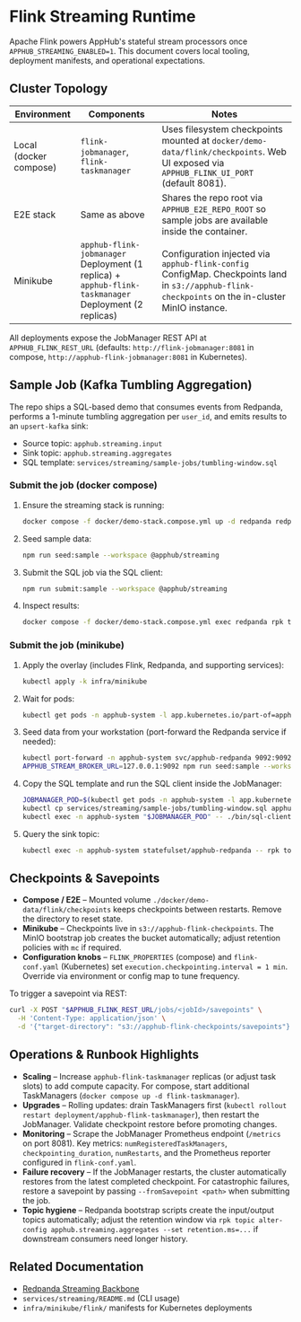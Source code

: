 # Flink Streaming Runtime

Apache Flink powers AppHub's stateful stream processors once `APPHUB_STREAMING_ENABLED=1`. This document covers local tooling, deployment manifests, and operational expectations.

## Cluster Topology

| Environment | Components | Notes |
| --- | --- | --- |
| Local (docker compose) | `flink-jobmanager`, `flink-taskmanager` | Uses filesystem checkpoints mounted at `docker/demo-data/flink/checkpoints`. Web UI exposed via `APPHUB_FLINK_UI_PORT` (default 8081). |
| E2E stack | Same as above | Shares the repo root via `APPHUB_E2E_REPO_ROOT` so sample jobs are available inside the container. |
| Minikube | `apphub-flink-jobmanager` Deployment (1 replica) + `apphub-flink-taskmanager` Deployment (2 replicas) | Configuration injected via `apphub-flink-config` ConfigMap. Checkpoints land in `s3://apphub-flink-checkpoints` on the in-cluster MinIO instance. |

All deployments expose the JobManager REST API at `APPHUB_FLINK_REST_URL` (defaults: `http://flink-jobmanager:8081` in compose, `http://apphub-flink-jobmanager:8081` in Kubernetes).

## Sample Job (Kafka Tumbling Aggregation)

The repo ships a SQL-based demo that consumes events from Redpanda, performs a 1-minute tumbling aggregation per `user_id`, and emits results to an `upsert-kafka` sink:

- Source topic: `apphub.streaming.input`
- Sink topic: `apphub.streaming.aggregates`
- SQL template: `services/streaming/sample-jobs/tumbling-window.sql`

### Submit the job (docker compose)

1. Ensure the streaming stack is running:
   ```bash
   docker compose -f docker/demo-stack.compose.yml up -d redpanda redpanda-init flink-jobmanager flink-taskmanager
   ```
2. Seed sample data:
   ```bash
   npm run seed:sample --workspace @apphub/streaming
   ```
3. Submit the SQL job via the SQL client:
   ```bash
   npm run submit:sample --workspace @apphub/streaming
   ```
4. Inspect results:
   ```bash
   docker compose -f docker/demo-stack.compose.yml exec redpanda rpk topic consume apphub.streaming.aggregates -n 5
   ```

### Submit the job (minikube)

1. Apply the overlay (includes Flink, Redpanda, and supporting services):
   ```bash
   kubectl apply -k infra/minikube
   ```
2. Wait for pods:
   ```bash
   kubectl get pods -n apphub-system -l app.kubernetes.io/part-of=apphub-streaming
   ```
3. Seed data from your workstation (port-forward the Redpanda service if needed):
   ```bash
   kubectl port-forward -n apphub-system svc/apphub-redpanda 9092:9092
   APPHUB_STREAM_BROKER_URL=127.0.0.1:9092 npm run seed:sample --workspace @apphub/streaming
   ```
4. Copy the SQL template and run the SQL client inside the JobManager:
   ```bash
   JOBMANAGER_POD=$(kubectl get pods -n apphub-system -l app.kubernetes.io/component=jobmanager -o jsonpath='{.items[0].metadata.name}')
   kubectl cp services/streaming/sample-jobs/tumbling-window.sql apphub-system/$JOBMANAGER_POD:/tmp/tumbling-window.sql
   kubectl exec -n apphub-system "$JOBMANAGER_POD" -- ./bin/sql-client.sh -f /tmp/tumbling-window.sql
   ```
5. Query the sink topic:
   ```bash
   kubectl exec -n apphub-system statefulset/apphub-redpanda -- rpk topic consume apphub.streaming.aggregates -n 5
   ```

## Checkpoints & Savepoints

- **Compose / E2E** – Mounted volume `./docker/demo-data/flink/checkpoints` keeps checkpoints between restarts. Remove the directory to reset state.
- **Minikube** – Checkpoints live in `s3://apphub-flink-checkpoints`. The MinIO bootstrap job creates the bucket automatically; adjust retention policies with `mc` if required.
- **Configuration knobs** – `FLINK_PROPERTIES` (compose) and `flink-conf.yaml` (Kubernetes) set `execution.checkpointing.interval = 1 min`. Override via environment or config map to tune frequency.

To trigger a savepoint via REST:

```bash
curl -X POST "$APPHUB_FLINK_REST_URL/jobs/<jobId>/savepoints" \
  -H 'Content-Type: application/json' \
  -d '{"target-directory": "s3://apphub-flink-checkpoints/savepoints"}'
```

## Operations & Runbook Highlights

- **Scaling** – Increase `apphub-flink-taskmanager` replicas (or adjust task slots) to add compute capacity. For compose, start additional TaskManagers (`docker compose up -d flink-taskmanager`).
- **Upgrades** – Rolling updates: drain TaskManagers first (`kubectl rollout restart deployment/apphub-flink-taskmanager`), then restart the JobManager. Validate checkpoint restore before promoting changes.
- **Monitoring** – Scrape the JobManager Prometheus endpoint (`/metrics` on port 8081). Key metrics: `numRegisteredTaskManagers`, `checkpointing_duration`, `numRestarts`, and the Prometheus reporter configured in `flink-conf.yaml`.
- **Failure recovery** – If the JobManager restarts, the cluster automatically restores from the latest completed checkpoint. For catastrophic failures, restore a savepoint by passing `--fromSavepoint <path>` when submitting the job.
- **Topic hygiene** – Redpanda bootstrap scripts create the input/output topics automatically; adjust the retention window via `rpk topic alter-config apphub.streaming.aggregates --set retention.ms=...` if downstream consumers need longer history.

## Related Documentation

- [Redpanda Streaming Backbone](./redpanda.md)
- `services/streaming/README.md` (CLI usage)
- `infra/minikube/flink/` manifests for Kubernetes deployments
